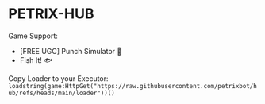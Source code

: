 # PETRIX-HUB

Game Support:
- [FREE UGC] Punch Simulator 👊
- Fish It! 🐟

Copy Loader to your Executor:
```loadstring(game:HttpGet("https://raw.githubusercontent.com/petrixbot/hub/refs/heads/main/loader"))()```
